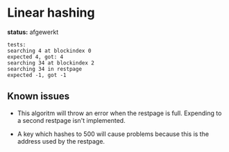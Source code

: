 # Linear hashing

**status:** afgewerkt

```
tests:
searching 4 at blockindex 0
expected 4, got: 4
searching 34 at blockindex 2
searching 34 in restpage
expected -1, got -1
```

## Known issues
* This algoritm will throw an error when the restpage is full. Expending to a
second restpage isn't implemented.

* A key which hashes to 500 will cause problems because this is the address used by the restpage.